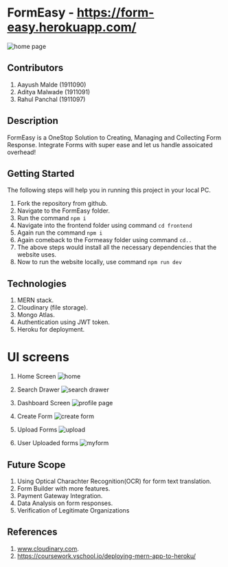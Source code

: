 # FormEasy - https://form-easy.herokuapp.com/
![home page](https://user-images.githubusercontent.com/75043089/147510043-483dbdfe-44d5-4308-887b-14b5a41f57f9.jpg)

## Contributors
1. Aayush Malde (1911090)
2. Aditya Malwade (1911091)
3. Rahul Panchal (1911097)

## Description
FormEasy is a OneStop Solution to Creating, Managing and Collecting Form Response. Integrate Forms with super ease and let us handle assoicated overhead!

## Getting Started
The following steps will help you in running this project in your local PC.
1. Fork the repository from github.
2. Navigate to the FormEasy folder.
3. Run the command ```npm i```
4. Navigate into the frontend folder using command ```cd frontend```
5. Again run the command ```npm i```
6. Again comeback to the Formeasy folder using command ```cd..```
7. The above steps would install all the necessary dependencies that the website uses.
8. Now to run the website locally, use command ```npm run dev```

## Technologies
1. MERN stack. 
2. Cloudinary (file storage).
3. Mongo Atlas.
4. Authentication using JWT token.
5. Heroku for deployment.

# UI screens
1. Home Screen
![home](https://user-images.githubusercontent.com/75043089/147510830-7e045297-ec48-42ab-82a8-6154d711668f.jpg)

2. Search Drawer 
![search drawer](https://user-images.githubusercontent.com/75043089/147510836-9453f7f6-a90c-4ac9-8b0d-0972accbbfb7.jpg)

3. Dashboard Screen
![profile page](https://user-images.githubusercontent.com/75043089/147510160-70215c62-0887-43db-b9c2-e42dc9c7e66c.jpg)

4. Create Form
![create form](https://user-images.githubusercontent.com/75043089/147510864-99704fbd-16eb-4704-a426-e795ddbcfa2e.jpg)

5. Upload Forms 
![upload](https://user-images.githubusercontent.com/75043089/147510239-bbef3e63-99f1-4da0-b6fa-f73060918a03.jpg)

6. User Uploaded forms
![myform](https://user-images.githubusercontent.com/75043089/147510857-09110575-061b-4a2a-a78b-0eaa0eae8414.jpg)

## Future Scope
1. Using Optical Charachter Recognition(OCR) for form text translation.
2. Form Builder with more features.
3. Payment Gateway Integration.
4. Data Analysis on form responses.
5. Verification of Legitimate Organizations


## References
1. www.cloudinary.com.
2. https://coursework.vschool.io/deploying-mern-app-to-heroku/

